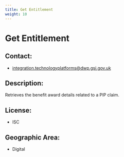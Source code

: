 ```yaml
---
title: Get Entitlement
weight: 10
---
```


# Get Entitlement

## Contact:
 - [integration.technologyplatforms@dwp.gsi.gov.uk](mailto:integration.technologyplatforms@dwp.gsi.gov.uk)

## Description:
Retrieves the benefit award details related to a PIP claim.

## License:
 - ISC

## Geographic Area:
 - Digital

